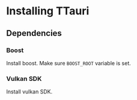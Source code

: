 # Installing TTauri

## Dependencies

### Boost
Install boost. Make sure `BOOST_ROOT` variable is set.

### Vulkan SDK
Install vulkan SDK.




